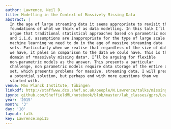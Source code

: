 ```yaml
---
author: Lawrence, Neil D.
title: Modelling in the Context of Massively Missing Data
abstract: |
  In the age of large streaming data it seems appropriate to revisit the
  foundations of what we think of as data modelling. In this talk I’ll
  argue that traditional statistical approaches based on parametric models
  and i.i.d. assumptions are inappropriate for the type of large scale
  machine learning we need to do in the age of massive streaming data
  sets. Particularly when we realise that regardless of the size of data
  we have, it pales in comparison to the data we could have. This is the
  domain of *massively missing data*. I’ll be arguing for flexible
  non-parametric models as the answer. This presents a particular
  challenge, non parametric models require data storage of the entire data
  set, which presents problems for massive, streaming data. I will present
  a potential solution, but perhaps end with more questions than we
  started with.
venue: Max Planck Institute, Tübingen
linkpdf: http://staffwww.dcs.shef.ac.uk/people/N.Lawrence/talks/missingdata_tuebingen15.pdf
ipynb: github.com/SheffieldML/notebook/blob/master/lab_classes/gprs/Low%20Rank%20Gaussian%20Processes.ipynb
year: '2015'
month: '3'
day: '18'
layout: talk
key: Lawrence:mpi15
---
```

